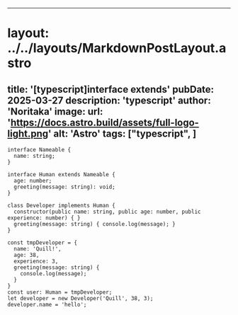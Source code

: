 
---
# layout: ../../layouts/MarkdownPostLayout.astro
title: '[typescript]interface extends'
pubDate: 2025-03-27
description: 'typescript'
author: 'Noritaka'
image:
    url: 'https://docs.astro.build/assets/full-logo-light.png'
    alt: 'Astro'
tags: ["typescript", ]
---



```
interface Nameable {
  name: string;
}

interface Human extends Nameable {
  age: number;
  greeting(message: string): void;
}

class Developer implements Human {
  constructor(public name: string, public age: number, public experience: number) { }
  greeting(message: string) { console.log(message); }
}

const tmpDeveloper = {
  name: 'Quill!',
  age: 38,
  experience: 3,
  greeting(message: string) {
    console.log(message);
  }
}
const user: Human = tmpDeveloper;
let developer = new Developer('Quill', 38, 3);
developer.name = 'hello';

```
